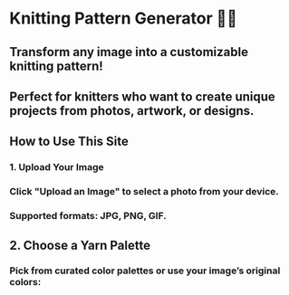 # Knitting Pattern Generator 🧶✨
## Transform any image into a customizable knitting pattern!
## Perfect for knitters who want to create unique projects from photos, artwork, or designs.

## How to Use This Site
### 1. Upload Your Image
### Click "Upload an Image" to select a photo from your device.

### Supported formats: JPG, PNG, GIF.

## 2. Choose a Yarn Palette
### Pick from curated color palettes or use your image’s original colors:
